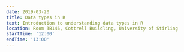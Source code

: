 ```yaml
---
date: 2019-03-20
title: Data types in R
text: Introduction to understanding data types in R
location: Room 3B146, Cottrell Buildling, University of Stirling
startTime: '12:00'
endTime: '13:00'
---
```

